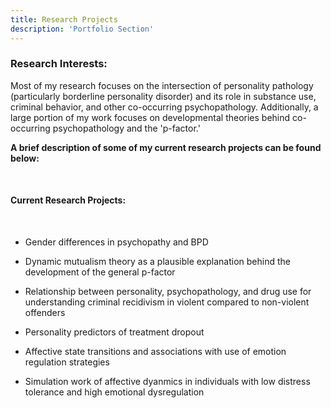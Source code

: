 ```yaml
---
title: Research Projects
description: 'Portfolio Section'
---
```



### Research Interests:

Most of my research focuses on the intersection of personality pathology (particularly borderline personality disorder) and its role in substance use, criminal behavior, and other co-occurring psychopathology. Additionally, a large portion of my work focuses on developmental theories behind co-occurring psychopathology and the 'p-factor.'

**A brief description of some of my current research projects can be found below:**
      
<br>


#### Current Research Projects:
<br>

  - Gender differences in psychopathy and BPD 
  
  - Dynamic mutualism theory as a plausible explanation behind the development of the general p-factor
  
  - Relationship between personality, psychopathology, and drug use for understanding criminal recidivism
  in violent compared to non-violent offenders
  
  - Personality predictors of treatment dropout 
  
  - Affective state transitions and associations with use of emotion regulation strategies 
  
  - Simulation work of affective dyanmics in individuals with low distress tolerance and high emotional dysregulation
  
  
<br><br>







